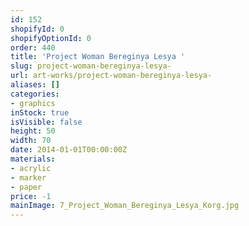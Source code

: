 ```yaml
---
id: 152
shopifyId: 0
shopifyOptionId: 0
order: 440
title: 'Project Woman Bereginya Lesya '
slug: project-woman-bereginya-lesya-
url: art-works/project-woman-bereginya-lesya-
aliases: []
categories:
- graphics
inStock: true
isVisible: false
height: 50
width: 70
date: 2014-01-01T00:00:00Z
materials:
- acrylic
- marker
- paper
price: -1
mainImage: 7_Project_Woman_Bereginya_Lesya_Korg.jpg
---
```

